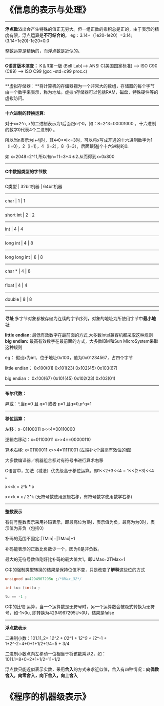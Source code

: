 《信息的表示与处理》
============

----------

**浮点数**溢出会产生特殊的值正无穷大。但一组正数的乘积总是正的，由于表示的精度有限，浮点运算是**不可结合的**。
eg：3.14+（1e20-1e20）=3.14; (3.14+1e20)-1e20=0.0

整数运算是精确的，而浮点数是近似的。

----------

**C语言版本演变：** K＆R第一版 (Bell Lab)——> ANSI C(美国国家标准) ——> ISO C90 (C89) ——> ISO C99  (gcc -std=c99 proc.c)

----------

**虚拟存储器：**将计算机的存储器视为一个非常大的数组，存储器的每个字节由一个数字来表示，称为地址。虚拟n存储器可以包括RAM，磁盘，特殊硬件等的虚拟访问。

----------

**十六进制的转换运算:**

对于x=2^n, x的二进制表示为1后面跟n个0，如：8=2^3=00001000 ，十六进制的数字0代表4个二进制0 。

所以当n表示为i+4j时，其中0<=i<=3时，可以将x写成开通的十六进制数字为1（i=0），2（i=1），4（i=2），8（i=3），后面跟随j个十六进制的0.

如 x=2048=2^11,所以有n=11=3+4＊2.从而得到x=0x800

----------

**C中数据类型的字节数**
_______________________________________________________
C类型		|	32bit机器	|		64bit机器          
_______________________________________________________
													    	
char 		|		1		|			1
_______________________________________________________
short int	|		2		|			2
_______________________________________________________
int			|		4		|			4
_______________________________________________________
long int	|		4		|			8
_______________________________________________________
long long int |		8		|			8
_______________________________________________________
char *		 | 		4		|			8
_______________________________________________________
float		|		4		|			4
_______________________________________________________
double		|		8		|			8
________________________________________________________

----------

**寻址**
多字节对象都被存储为连续的字节序列，对象的地址为所使用字节中**最小地址**

**little endian:** 最低有效数字在最前面的方式,大多数Intel兼容机都采取这种规则
**big endian:**	 最高有效数字在最前面的方式，大多数IBM和Sun MicroSystem采取这种规则

eg： 假设x为int，位于地址0x100，值为0x01234567，占四个字节

little endian： 0x100(01) 0x101(23) 0x102(45) 0x103(67)

big endian： 0x100(67) 0x101(45) 0x102(23) 0x103(01) 

----------

**布尔代数：**

异或：^,当p=0 且 q=1 或者 p=1 且q=0,p^q=1

----------

**移位运算：**

左移：x=01100011  x<<4=00110000

逻辑右移动：x=01100011 x>>4==00000110

算术右移: x=01100011 x>>4=11111001 (左端补k个最高有效位的值)

大多数编译器／机器组合都对有符号书进行算术右移

C语言中，加法（减法）优先级高于移位运算。即1<<2+3<<4 = 1<<(2+3)<<4 。


x<<k = z^k * x

x>>k = x / 2^k (无符号数使用逻辑右移，有符号数字使用数学右移)

----------

**整数表示**

有符号整数表示采用补码表示，即最高位为1时，表示值为负，最高为为0时，表示值为非负（包括0） 

补码的范围不固定:|TMin|=|TMax|+1 

补码能表示的正数比负数少一个，因为0是非负数。

最大的无符号数值刚好比补码的最大值大1，即UMax=2TMax+1 

C中的强制类型转换的结果是保持位值不变，只是改变了**解释**这些位的方式

```c
unsigned u=4294967295u ;/*UMax_32*/

int tu= (int)u ;

tu == -1 ;

```

C中的比较
运算，当一个运算数是无符号时，另一个运算数会被隐式转换为无符号，如-1<0u, 即转换为4294967295U<0U，结果是false

----------


**浮点数表示**

二进制小数：101.11_2= 1*2^2 + 0*2^1 + 1*2^0 + 1*2^-1 + 1*2^-2=4+0+1+1/2+1/4=5 + 3/4

二进制小数点向左移动一位相当于将该数乘以2，如：1011.1=8+0+2+1+1/2=11+1/2 

浮点数只能近似表示实数，采用**舍入**的方式来求近似值，舍入有四种情况：**向偶数舍入，向零舍入，向下舍入，向上舍入**



《程序的机器级表示》
============



